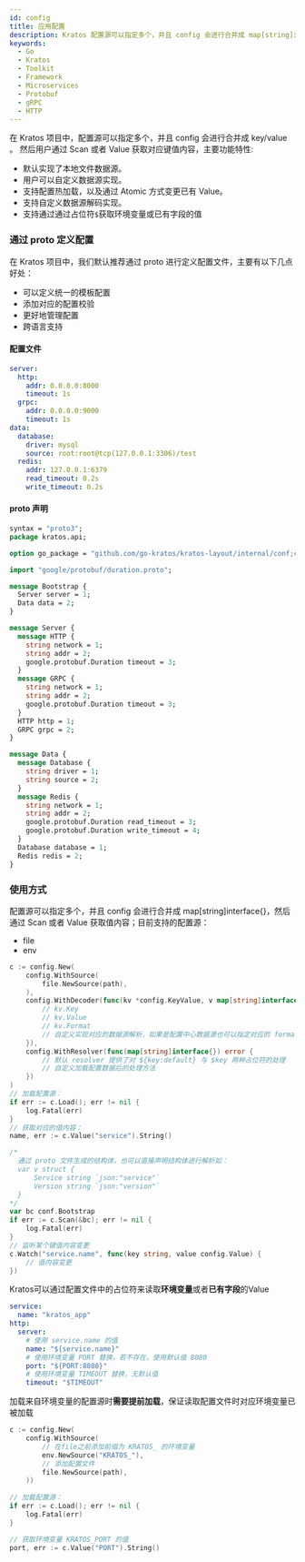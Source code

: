 ```yaml
---
id: config
title: 应用配置
description: Kratos 配置源可以指定多个，并且 config 会进行合并成 map[string]interface{}，然后通过 Scan 或者 Value 获取值内容
keywords:
  - Go 
  - Kratos
  - Toolkit
  - Framework
  - Microservices
  - Protobuf
  - gRPC
  - HTTP
---
```

在 Kratos 项目中，配置源可以指定多个，并且 config 会进行合并成 key/value 。
然后用户通过 Scan 或者 Value 获取对应键值内容，主要功能特性:

- 默认实现了本地文件数据源。
- 用户可以自定义数据源实现。
- 支持配置热加载，以及通过 Atomic 方式变更已有 Value。
- 支持自定义数据源解码实现。
- 支持通过通过占位符`$`获取环境变量或已有字段的值

### 通过 proto 定义配置
在 Kratos 项目中，我们默认推荐通过 proto 进行定义配置文件，主要有以下几点好处：

- 可以定义统一的模板配置
- 添加对应的配置校验
- 更好地管理配置
- 跨语言支持

#### 配置文件
```yaml
server:
  http:
    addr: 0.0.0.0:8000
    timeout: 1s
  grpc:
    addr: 0.0.0.0:9000
    timeout: 1s
data:
  database:
    driver: mysql
    source: root:root@tcp(127.0.0.1:3306)/test
  redis:
    addr: 127.0.0.1:6379
    read_timeout: 0.2s
    write_timeout: 0.2s

```

#### proto 声明
```protobuf
syntax = "proto3";
package kratos.api;

option go_package = "github.com/go-kratos/kratos-layout/internal/conf;conf";

import "google/protobuf/duration.proto";

message Bootstrap {
  Server server = 1;
  Data data = 2;
}

message Server {
  message HTTP {
    string network = 1;
    string addr = 2;
    google.protobuf.Duration timeout = 3;
  }
  message GRPC {
    string network = 1;
    string addr = 2;
    google.protobuf.Duration timeout = 3;
  }
  HTTP http = 1;
  GRPC grpc = 2;
}

message Data {
  message Database {
    string driver = 1;
    string source = 2;
  }
  message Redis {
    string network = 1;
    string addr = 2;
    google.protobuf.Duration read_timeout = 3;
    google.protobuf.Duration write_timeout = 4;
  }
  Database database = 1;
  Redis redis = 2;
}
```

### 使用方式
配置源可以指定多个，并且 config 会进行合并成 map[string]interface{}，然后通过 Scan 或者 Value 获取值内容；目前支持的配置源：

- file
- env

```go
c := config.New(
    config.WithSource(
        file.NewSource(path),
    ),
    config.WithDecoder(func(kv *config.KeyValue, v map[string]interface{}) error {
        // kv.Key
        // kv.Value
        // kv.Format
        // 自定义实现对应的数据源解析，如果是配置中心数据源也可以指定对应的 format 进行识别配置类型
    }),
    config.WithResolver(func(map[string]interface{}) error {
        // 默认 resolver 提供了对 ${key:default} 与 $key 两种占位符的处理
        // 自定义加载配置数据后的处理方法
    })
)
// 加载配置源：
if err := c.Load(); err != nil {
    log.Fatal(err)
}
// 获取对应的值内容：
name, err := c.Value("service").String()

/*
  通过 proto 文件生成的结构体，也可以直接声明结构体进行解析如：
  var v struct {
      Service string `json:"service"`
      Version string `json:"version"`
  }
*/
var bc conf.Bootstrap
if err := c.Scan(&bc); err != nil {
	log.Fatal(err)
}
// 监听某个键值内容变更
c.Watch("service.name", func(key string, value config.Value) {
    // 值内容变更
})
```

Kratos可以通过配置文件中的占位符来读取**环境变量**或者**已有字段**的Value

```yaml
service:
  name: "kratos_app"
http:
  server:
    # 使用 service.name 的值
    name: "${service.name}"
    # 使用环境变量 PORT 替换，若不存在，使用默认值 8080
    port: "${PORT:8080}"
    # 使用环境变量 TIMEOUT 替换，无默认值
    timeout: "$TIMEOUT"
```

加载来自环境变量的配置源时**需要提前加载**，保证读取配置文件时对应环境变量已被加载

```go
c := config.New(
    config.WithSource(
        // 在file之前添加前缀为 KRATOS_ 的环境变量
        env.NewSource("KRATOS_"),
        // 添加配置文件
        file.NewSource(path),
    ))
    
// 加载配置源：
if err := c.Load(); err != nil {
    log.Fatal(err)
}

// 获取环境变量 KRATOS_PORT 的值
port, err := c.Value("PORT").String()
```
